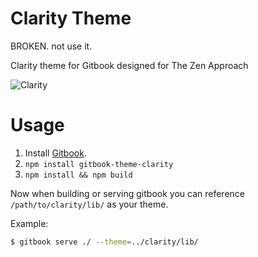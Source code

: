 # Clarity Theme

BROKEN. not use it.

Clarity theme for Gitbook designed for The Zen Approach

![Clarity](http://puu.sh/82XzM.jpg)

# Usage

1. Install [Gitbook](https://github.com/GitbookIO/gitbook).
2. `npm install gitbook-theme-clarity`
3. `npm install && npm build`

Now when building or serving gitbook you can reference `/path/to/clarity/lib/` as your theme.

Example:

```bash
$ gitbook serve ./ --theme=../clarity/lib/
```
